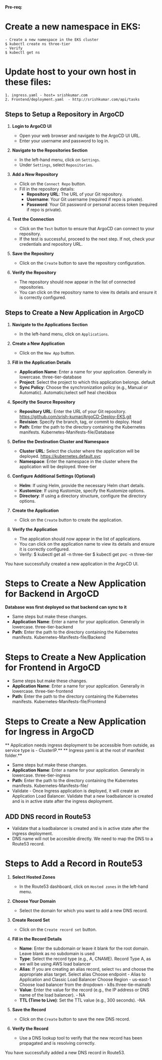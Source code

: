 **Pre-req:**
# Create a new namespace in EKS:
    - Create a new namespace in the EKS cluster
    $ kubectl create ns three-tier
    - Verify 
    $ kubectl get ns

# Update host to your own host in these files:  
    1. ingress.yaml - host= srishkumar.com
    2. Frontend/deployment.yaml  - http://srishkumar.com/api/tasks


## Steps to Setup a Repository in ArgoCD

1. **Login to ArgoCD UI**
    - Open your web browser and navigate to the ArgoCD UI URL.
    - Enter your username and password to log in.

2. **Navigate to the Repositories Section**
    - In the left-hand menu, click on `Settings`.
    - Under `Settings`, select `Repositories`.

3. **Add a New Repository**
    - Click on the `Connect Repo` button.
    - Fill in the repository details:
      - **Repository URL**: The URL of your Git repository.
      - **Username**: Your Git username (required if repo is private).
      - **Password**: Your Git password or personal access token (required if repo is private).

4. **Test the Connection**
    - Click on the `Test` button to ensure that ArgoCD can connect to your repository.
    - If the test is successful, proceed to the next step. If not, check your credentials and repository URL.

5. **Save the Repository**
    - Click on the `Create` button to save the repository configuration.

6. **Verify the Repository**
    - The repository should now appear in the list of connected repositories.
    - You can click on the repository name to view its details and ensure it is correctly configured.


## Steps to Create a New Application in ArgoCD

1. **Navigate to the Applications Section**
    - In the left-hand menu, click on `Applications`.

2. **Create a New Application**
    - Click on the `New App` button.

3. **Fill in the Application Details**
    - **Application Name**: Enter a name for your application. Generally in lowercase. 
        three-tier-database
    - **Project**: Select the project to which this application belongs.
        default
    - **Sync Policy**: Choose the synchronization policy (e.g., Manual or Automatic).
        Automatic/select self heal checkbox

4. **Specify the Source Repository**
    - **Repository URL**: Enter the URL of your Git repository.
        https://github.com/srish-kumar/ArgoCD-Deploy-EKS.git
    - **Revision**: Specify the branch, tag, or commit to deploy.
        Head
    - **Path**: Enter the path to the directory containing the Kubernetes manifests.
        Kubernetes-Manifests-file/Database

5. **Define the Destination Cluster and Namespace**
    - **Cluster URL**: Select the cluster where the application will be deployed.
        https://kubernetes.default.svc
    - **Namespace**: Enter the namespace in the cluster where the application will be deployed.
        three-tier

6. **Configure Additional Settings (Optional)**
    - **Helm**: If using Helm, provide the necessary Helm chart details.
    - **Kustomize**: If using Kustomize, specify the Kustomize options.
    - **Directory**: If using a directory structure, configure the directory options.

7. **Create the Application**
    - Click on the `Create` button to create the application.

8. **Verify the Application**
    - The application should now appear in the list of applications.
    - You can click on the application name to view its details and ensure it is correctly configured.
    - Verify:
    $ kubectl get all -n three-tier
    $ kubectl get pvc -n three-tier

You have successfully created a new application in the ArgoCD UI.

# Steps to Create a New Application for Backend in ArgoCD
**Database was first deployed so that backend can sync to it**
- Same steps but make these changes.
- **Application Name**: Enter a name for your application. Generally in lowercase. 
        three-tier-backend
- **Path**: Enter the path to the directory containing the Kubernetes manifests.
        Kubernetes-Manifests-file/Backend

# Steps to Create a New Application for Frontend in ArgoCD
- Same steps but make these changes.
- **Application Name**: Enter a name for your application. Generally in lowercase. 
        three-tier-frontend
- **Path**: Enter the path to the directory containing the Kubernetes manifests.
        Kubernetes-Manifests-file/Frontend

# Steps to Create a New Application for Ingress in ArgoCD
** Application needs ingress deployment to be accessible from outside, as service type is - ClusterIP.**
** Ingress yaml is at the root of manifest folder.**
- Same steps but make these changes.
- **Application Name**: Enter a name for your application. Generally in lowercase. 
        three-tier-ingress
- **Path**: Enter the path to the directory containing the Kubernetes manifests.
        Kubernetes-Manifests-file/
- Validate - Once Ingress application is deployed, it will create an Application Load Balancer. Validate that a new
  loadbalancer is created and is in active state after the ingress deployment.


## ADD DNS record in Route53
- Validate that a loadbalancer is created and is in active state after the ingress deployment.
- DNS name will not be accesible directly. We need to map the DNS to a Route53 record.

# Steps to Add a Record in Route53

1. **Select Hosted Zones**
    - In the Route53 dashboard, click on `Hosted zones` in the left-hand menu.

2. **Choose Your Domain**
    - Select the domain for which you want to add a new DNS record.

3. **Create Record Set**
    - Click on the `Create record set` button.

4. **Fill in the Record Details**
    - **Name**: Enter the subdomain or leave it blank for the root domain.
        Leave blank as no subdomain is used
    - **Type**: Select the record type (e.g., A, CNAME).
        Record Type A, as we will be using AWS load balancer
    - **Alias**: If you are creating an alias record, select `Yes` and choose the appropriate alias target.
        Select alias
        Choose endpoint - Alias to Application and Classic Load Balancer
        Choose Region - us-east-1
        Choose load balancer from the dropdown - k8s.three-tie-mainalb
    - **Value**: Enter the value for the record (e.g., the IP address or DNS name of the load balancer). - NA
    - **TTL (Time to Live)**: Set the TTL value (e.g., 300 seconds). -NA

5. **Save the Record**
    - Click on the `Create` button to save the new DNS record.

6. **Verify the Record**
    - Use a DNS lookup tool to verify that the new record has been propagated and is resolving correctly.

You have successfully added a new DNS record in Route53.
